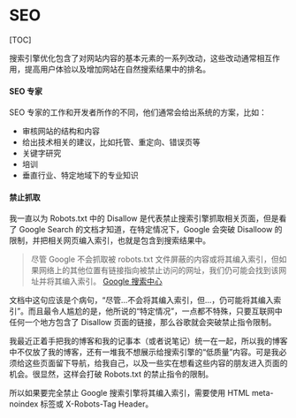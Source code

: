 # SEO

[TOC]

搜索引擎优化包含了对网站内容的基本元素的一系列改动，这些改动通常相互作用，提高用户体验以及增加网站在自然搜索结果中的排名。

#### SEO 专家

SEO 专家的工作和开发者所作的不同，他们通常会给出系统的方案，比如：

* 审核网站的结构和内容
* 给出技术相关的建议，比如托管、重定向、错误页等
* 关键字研究
* 培训
* 垂直行业、特定地域下的专业知识

#### 禁止抓取

我一直以为 Robots.txt 中的 Disallow 是代表禁止搜索引擎抓取相关页面，但是看了 Google Search 的文档才知道，在特定情况下，Google 会突破 Disalloow 的限制，并把相关网页编入索引，也就是包含到搜索结果中。

> 尽管 Google 不会抓取被 robots.txt 文件屏蔽的内容或将其编入索引，但如果网络上的其他位置有链接指向被禁止访问的网址，我们仍可能会找到该网址并将其编入索引。
> <name>[Google 搜索中心](https://developers.google.com/search/docs/advanced/robots/intro#understand-the-limitations-of-a-robots.txt-file)</name>

文档中这句应该是个病句，“尽管...不会将其编入索引，但...，仍可能将其编入索引”。而且最令人尴尬的是，他所说的“特定情况”，一点都不特殊，只要互联网中任何一个地方包含了 Disallow 页面的链接，那么谷歌就会突破禁止指令限制。

我最近正着手把我的博客和我的记事本（或者说笔记）统一在一起，所以我的博客中不仅放了我的博客，还有一堆我不想展示给搜索引擎的“低质量”内容。可是我必须给这些页面留下导航，给我自己，以及一些实在想看这些内容的朋友进入页面的机会。很显然，这样会打破 Robots.txt 的禁止指令的限制。

所以如果要完全禁止 Google 搜索引擎将其编入索引，需要使用 HTML meta-noindex 标签或 X-Robots-Tag Header。
